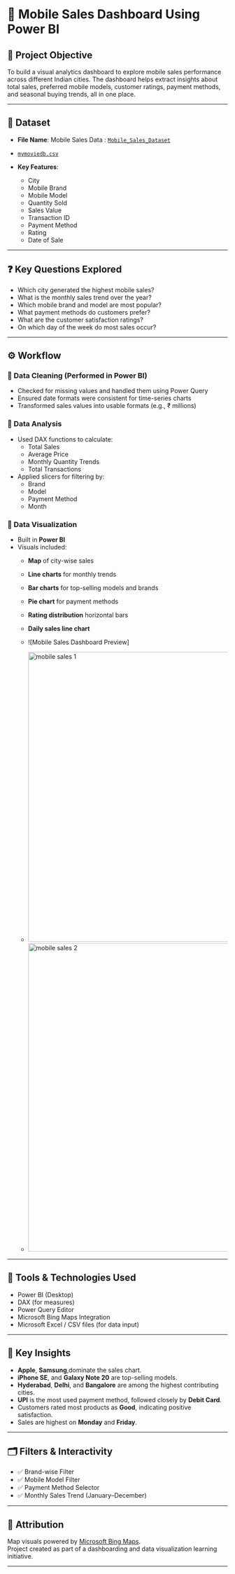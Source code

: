 # 📱 Mobile Sales Dashboard Using Power BI

## 📌 Project Objective

To build a visual analytics dashboard to explore mobile sales performance across different Indian cities. The dashboard helps extract insights about total sales, preferred mobile models, customer ratings, payment methods, and seasonal buying trends, all in one place.

---

## 📁 Dataset

- **File Name**: Mobile Sales Data : <a href="https://github.com/harsha21h/Mobile-sales-Dashboard/blob/main/Mobile%20Sales%20Data.xlsx">`Mobile_Sales_Dataset`</a>

- <a href="https://github.com/harsha21h/Netflix-Movies-Analysis/blob/main/mymoviedb.csv">`mymoviedb.csv`</a>
- **Key Features**:
  - City
  - Mobile Brand
  - Mobile Model
  - Quantity Sold
  - Sales Value
  - Transaction ID
  - Payment Method
  - Rating
  - Date of Sale

---

## ❓ Key Questions Explored

- Which city generated the highest mobile sales?
- What is the monthly sales trend over the year?
- Which mobile brand and model are most popular?
- What payment methods do customers prefer?
- What are the customer satisfaction ratings?
- On which day of the week do most sales occur?

---

## ⚙️ Workflow

### 🔹 Data Cleaning (Performed in Power BI)

- Checked for missing values and handled them using Power Query
- Ensured date formats were consistent for time-series charts
- Transformed sales values into usable formats (e.g., ₹ millions)

### 🔹 Data Analysis

- Used DAX functions to calculate:
  - Total Sales
  - Average Price
  - Monthly Quantity Trends
  - Total Transactions
- Applied slicers for filtering by:
  - Brand
  - Model
  - Payment Method
  - Month

### 🔹 Data Visualization

- Built in **Power BI**
- Visuals included:
  - **Map** of city-wise sales
  - **Line charts** for monthly trends
  - **Bar charts** for top-selling models and brands
  - **Pie chart** for payment methods
  - **Rating distribution** horizontal bars
  - **Daily sales line chart**

  - ![Mobile Sales Dashboard Preview]
  - <img width="662" alt="mobile sales 1" src="https://github.com/user-attachments/assets/4e1ea0f7-1fa8-431b-9d8f-b89922fe278c" />
  - <img width="704" alt="mobile sales 2" src="https://github.com/user-attachments/assets/63a356d7-3d49-4919-a8e7-7c5ce7cfd8ce" />



---

## 🧰 Tools & Technologies Used

- Power BI (Desktop)
- DAX (for measures)
- Power Query Editor
- Microsoft Bing Maps Integration
- Microsoft Excel / CSV files (for data input)

---

## 📌 Key Insights

- **Apple**, **Samsung**,dominate the sales chart.
- **iPhone SE**, and **Galaxy Note 20** are top-selling models.
- **Hyderabad**, **Delhi**, and **Bangalore** are among the highest contributing cities.
- **UPI** is the most used payment method, followed closely by **Debit Card**.
- Customers rated most products as **Good**, indicating positive satisfaction.
- Sales are highest on **Monday** and **Friday**.

---

## 🗂 Filters & Interactivity

- ✅ Brand-wise Filter  
- ✅ Mobile Model Filter  
- ✅ Payment Method Selector  
- ✅ Monthly Sales Trend (January–December)

---
## 📢 Attribution

Map visuals powered by [Microsoft Bing Maps](https://www.microsoft.com/en-us/maps).  
Project created as part of a dashboarding and data visualization learning initiative.

---
